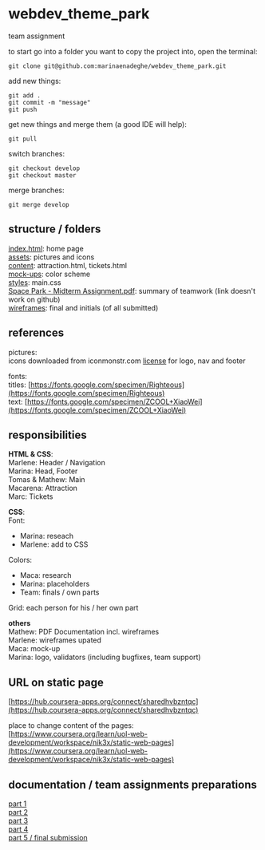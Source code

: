 # webdev_theme_park  
team assignment

to start go into  a folder you want to copy the project into, open the terminal:
```
git clone git@github.com:marinaenadeghe/webdev_theme_park.git 
```

add new things:
```
git add .
git commit -m "message"
git push
```
get new things and merge them (a good IDE will help):
```
git pull
```

switch branches:
```
git checkout develop
git checkout master
```
merge branches:
```
git merge develop
```  

## structure / folders 
[index.html](index.html): home page  
[assets](assets): pictures and icons  
[content](content): attraction.html, tickets.html  
[mock-ups](mockups): color scheme  
[styles](styles): main.css  
[Space Park - Midterm Assignment.pdf](Space\&nbsp;Park\&nbsp;-\&nbsp;Midterm\&nbsp;Assignment.pdf): summary of teamwork (link doesn't work on github)   
[wireframes](wireframes): final and initials (of all submitted)  

## references   
pictures:  
icons downloaded from iconmonstr.com [license](https://iconmonstr.com/license/) for logo, nav and footer  

fonts:   
titles: [https://fonts.google.com/specimen/Righteous](https://fonts.google.com/specimen/Righteous)  
text: [https://fonts.google.com/specimen/ZCOOL+XiaoWei](https://fonts.google.com/specimen/ZCOOL+XiaoWei)  

## responsibilities  
**HTML & CSS**:  
Marlene: Header / Navigation  
Marina: Head, Footer  
Tomas & Mathew: Main  
Macarena: Attraction  
Marc: Tickets  

**CSS**:  
Font: 
- Marina: reseach  
- Marlene: add to CSS    

Colors:  
- Maca: research    
- Marina: placeholders    
- Team: finals / own parts   

Grid: each person for his / her own part   

**others**  
Mathew: PDF Documentation incl. wireframes  
Marlene: wireframes upated     
Maca: mock-up  
Marina: logo, validators (including bugfixes, team support)  

## URL on static page  
[https://hub.coursera-apps.org/connect/sharedhvbzntqc](https://hub.coursera-apps.org/connect/sharedhvbzntqc)

place to change content of the pages:  
[https://www.coursera.org/learn/uol-web-development/workspace/nik3x/static-web-pages](https://www.coursera.org/learn/uol-web-development/workspace/nik3x/static-web-pages)

## documentation / team assignments preparations  
[part 1](https://docs.google.com/document/d/1mnmXhcv5H6B6xVC36Ndu_8m_bmEFRfx5dEjz7b0468Y/edit#heading=h.gmo1ddmct2pb)  
[part 2](https://docs.google.com/document/d/1JkvF3cexCrRG9-N59y94uBcZg-RHP1ODjAXXgPq-G0s/edit?usp=sharing)  
[part 3](https://docs.google.com/document/d/1ew9h-TEuVjuTHh-FIIMnYEykjznOSnRsL3h8U-W6xOw/edit?usp=sharing)  
[part 4](https://docs.google.com/document/d/1WEDeInXnDCT_wa7ub1m8w8Ta-AuotEScq2Sll9Zxv_g/edit?usp=sharing)  
[part 5 / final submission](https://docs.google.com/document/d/1IBWV_HK99jpfdf1-d94t4IFpLgQi-dSGZBgnu0PBrWU/edit?usp=sharing)
